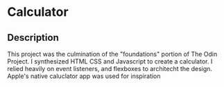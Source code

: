 # Calculator

## Description

This project was the culmination of the "foundations" portion of The Odin Project.
I synthesized HTML CSS and Javascript to create a calculator.
I relied heavily on event listeners, and flexboxes to architecht the design.
Apple's native caluclator app was used for inspiration
